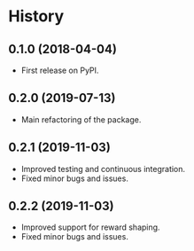 # History

## 0.1.0 (2018-04-04)

* First release on PyPI.

## 0.2.0 (2019-07-13)

* Main refactoring of the package.

## 0.2.1 (2019-11-03)

* Improved testing and continuous integration.
* Fixed minor bugs and issues.

## 0.2.2 (2019-11-03)

* Improved support for reward shaping.
* Fixed minor bugs and issues.
